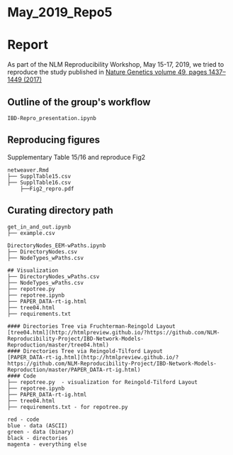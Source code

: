 # May_2019_Repo5

# Report
As part of the NLM Reproducibility Workshop, May 15-17, 2019, we tried to reproduce the study published in [Nature Genetics volume 49, pages 1437–1449 (2017)](https://www.nature.com/articles/ng.3947)

## Outline of the group's workflow
```
IBD-Repro_presentation.ipynb
```

## Reproducing figures

Supplementary Table 15/16 and reproduce Fig2

```
netweaver.Rmd
├── SupplTable15.csv
├── SupplTable16.csv
    ├──Fig2_repro.pdf
```

## Curating directory path

```
get_in_and_out.ipynb
├── example.csv
```

```
DirectoryNodes_EEM-wPaths.ipynb
├── DirectoryNodes.csv
├── NodeTypes_wPaths.csv

## Visualization
├── DirectoryNodes_wPaths.csv
├── NodeTypes_wPaths.csv
├── repotree.py
├── repotree.ipynb
├── PAPER_DATA-rt-ig.html
├── tree04.html
├── requirements.txt

#### Directories Tree via Fruchterman-Reingold Layout  
[tree04.html](http://htmlpreview.github.io/?https://github.com/NLM-Reproducibility-Project/IBD-Network-Models-Reproduction/master/tree04.html)
#### Directories Tree via Reingold-Tilford Layout
[PAPER_DATA-rt-ig.html](http://htmlpreview.github.io/?https://github.com/NLM-Reproducibility-Project/IBD-Network-Models-Reproduction/master/PAPER_DATA-rt-ig.html)
#### Code
├── repotree.py  - visualization for Reingold-Tilford Layout
├── repotree.ipynb
├── PAPER_DATA-rt-ig.html
├── tree04.html
├── requirements.txt - for repotree.py

red - code
blue - data (ASCII)
green - data (binary)  
black - directories
magenta - everything else
```
